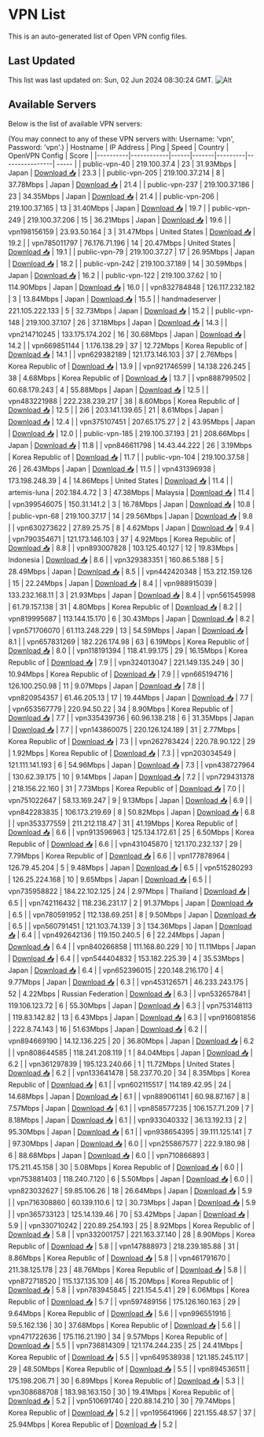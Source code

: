 # VPN List

This is an auto-generated list of Open VPN config files.

## Last Updated

This list was last updated on: Sun, 02 Jun 2024 08:30:24 GMT.
![Alt](https://repobeats.axiom.co/api/embed/186b98318ef1479477931607c1ad7d823f12451f.svg "Repobeats analytics image")

## Available Servers

Below is the list of available VPN servers:

(You may connect to any of these VPN servers with: Username: 'vpn', Password: 'vpn'.)
| Hostname | IP Address | Ping | Speed | Country | OpenVPN Config | Score |
|----------|------------|------|-------|---------|----------------| ----- |
| public-vpn-40 | 219.100.37.4 | 23 | 31.93Mbps | Japan | [Download 📥](./configs/server_0_JP.ovpn) | 23.3 |
| public-vpn-205 | 219.100.37.214 | 8 | 37.78Mbps | Japan | [Download 📥](./configs/server_1_JP.ovpn) | 21.4 |
| public-vpn-237 | 219.100.37.186 | 23 | 34.35Mbps | Japan | [Download 📥](./configs/server_2_JP.ovpn) | 21.4 |
| public-vpn-206 | 219.100.37.165 | 13 | 31.40Mbps | Japan | [Download 📥](./configs/server_3_JP.ovpn) | 19.7 |
| public-vpn-249 | 219.100.37.206 | 15 | 36.21Mbps | Japan | [Download 📥](./configs/server_4_JP.ovpn) | 19.6 |
| vpn198156159 | 23.93.50.164 | 3 | 31.47Mbps | United States | [Download 📥](./configs/server_5_US.ovpn) | 19.2 |
| vpn785011797 | 76.176.71.196 | 14 | 20.47Mbps | United States | [Download 📥](./configs/server_6_US.ovpn) | 19.1 |
| public-vpn-79 | 219.100.37.27 | 17 | 26.95Mbps | Japan | [Download 📥](./configs/server_7_JP.ovpn) | 18.2 |
| public-vpn-242 | 219.100.37.189 | 14 | 30.59Mbps | Japan | [Download 📥](./configs/server_8_JP.ovpn) | 16.2 |
| public-vpn-122 | 219.100.37.62 | 10 | 114.90Mbps | Japan | [Download 📥](./configs/server_9_JP.ovpn) | 16.0 |
| vpn832784848 | 126.117.232.182 | 3 | 13.84Mbps | Japan | [Download 📥](./configs/server_10_JP.ovpn) | 15.5 |
| handmadeserver | 221.105.222.133 | 5 | 32.73Mbps | Japan | [Download 📥](./configs/server_11_JP.ovpn) | 15.2 |
| public-vpn-148 | 219.100.37.107 | 26 | 37.18Mbps | Japan | [Download 📥](./configs/server_12_JP.ovpn) | 14.3 |
| vpn214710245 | 133.175.174.202 | 16 | 30.68Mbps | Japan | [Download 📥](./configs/server_13_JP.ovpn) | 14.2 |
| vpn669851144 | 1.176.138.29 | 37 | 12.72Mbps | Korea Republic of | [Download 📥](./configs/server_14_KR.ovpn) | 14.1 |
| vpn629382189 | 121.173.146.103 | 37 | 2.76Mbps | Korea Republic of | [Download 📥](./configs/server_15_KR.ovpn) | 13.9 |
| vpn921746599 | 14.138.226.245 | 38 | 4.68Mbps | Korea Republic of | [Download 📥](./configs/server_16_KR.ovpn) | 13.7 |
| vpn888799502 | 60.68.179.243 | 4 | 55.88Mbps | Japan | [Download 📥](./configs/server_17_JP.ovpn) | 12.5 |
| vpn483221988 | 222.238.239.217 | 38 | 8.60Mbps | Korea Republic of | [Download 📥](./configs/server_18_KR.ovpn) | 12.5 |
| 2i6 | 203.141.139.65 | 21 | 8.61Mbps | Japan | [Download 📥](./configs/server_19_JP.ovpn) | 12.4 |
| vpn375107451 | 207.65.175.27 | 2 | 43.95Mbps | Japan | [Download 📥](./configs/server_20_JP.ovpn) | 12.0 |
| public-vpn-185 | 219.100.37.193 | 21 | 208.66Mbps | Japan | [Download 📥](./configs/server_21_JP.ovpn) | 11.8 |
| vpn846611798 | 14.43.44.222 | 26 | 3.19Mbps | Korea Republic of | [Download 📥](./configs/server_22_KR.ovpn) | 11.7 |
| public-vpn-104 | 219.100.37.58 | 26 | 26.43Mbps | Japan | [Download 📥](./configs/server_23_JP.ovpn) | 11.5 |
| vpn431396938 | 173.198.248.39 | 4 | 14.86Mbps | United States | [Download 📥](./configs/server_24_US.ovpn) | 11.4 |
| artemis-luna | 202.184.4.72 | 3 | 47.38Mbps | Malaysia | [Download 📥](./configs/server_25_MY.ovpn) | 11.4 |
| vpn399546075 | 150.31.141.2 | 3 | 16.78Mbps | Japan | [Download 📥](./configs/server_26_JP.ovpn) | 10.8 |
| public-vpn-68 | 219.100.37.17 | 14 | 29.56Mbps | Japan | [Download 📥](./configs/server_27_JP.ovpn) | 9.8 |
| vpn630273622 | 27.89.25.75 | 8 | 4.62Mbps | Japan | [Download 📥](./configs/server_28_JP.ovpn) | 9.4 |
| vpn790354671 | 121.173.146.103 | 37 | 4.92Mbps | Korea Republic of | [Download 📥](./configs/server_29_KR.ovpn) | 8.8 |
| vpn893007828 | 103.125.40.127 | 12 | 19.83Mbps | Indonesia | [Download 📥](./configs/server_30_ID.ovpn) | 8.6 |
| vpn329383351 | 160.86.5.188 | 5 | 28.49Mbps | Japan | [Download 📥](./configs/server_31_JP.ovpn) | 8.5 |
| vpn442420348 | 153.212.159.126 | 15 | 22.24Mbps | Japan | [Download 📥](./configs/server_32_JP.ovpn) | 8.4 |
| vpn988915039 | 133.232.168.11 | 3 | 21.93Mbps | Japan | [Download 📥](./configs/server_33_JP.ovpn) | 8.4 |
| vpn561545998 | 61.79.157.138 | 31 | 4.80Mbps | Korea Republic of | [Download 📥](./configs/server_34_KR.ovpn) | 8.2 |
| vpn819995687 | 113.144.15.170 | 6 | 30.43Mbps | Japan | [Download 📥](./configs/server_35_JP.ovpn) | 8.2 |
| vpn571706070 | 61.113.248.229 | 13 | 54.59Mbps | Japan | [Download 📥](./configs/server_36_JP.ovpn) | 8.1 |
| vpn657831269 | 182.226.174.98 | 63 | 6.19Mbps | Korea Republic of | [Download 📥](./configs/server_37_KR.ovpn) | 8.0 |
| vpn118191394 | 118.41.99.175 | 29 | 16.15Mbps | Korea Republic of | [Download 📥](./configs/server_38_KR.ovpn) | 7.9 |
| vpn324013047 | 221.149.135.249 | 30 | 10.94Mbps | Korea Republic of | [Download 📥](./configs/server_39_KR.ovpn) | 7.9 |
| vpn665194716 | 126.100.250.98 | 11 | 9.07Mbps | Japan | [Download 📥](./configs/server_40_JP.ovpn) | 7.8 |
| vpn820954357 | 61.46.205.13 | 17 | 19.44Mbps | Japan | [Download 📥](./configs/server_41_JP.ovpn) | 7.7 |
| vpn653567779 | 220.94.50.22 | 34 | 8.90Mbps | Korea Republic of | [Download 📥](./configs/server_42_KR.ovpn) | 7.7 |
| vpn335439736 | 60.96.138.218 | 6 | 31.35Mbps | Japan | [Download 📥](./configs/server_43_JP.ovpn) | 7.7 |
| vpn143860075 | 220.126.124.189 | 31 | 2.77Mbps | Korea Republic of | [Download 📥](./configs/server_44_KR.ovpn) | 7.3 |
| vpn262783424 | 220.78.90.122 | 29 | 1.92Mbps | Korea Republic of | [Download 📥](./configs/server_45_KR.ovpn) | 7.3 |
| vpn203034549 | 121.111.141.193 | 6 | 54.96Mbps | Japan | [Download 📥](./configs/server_46_JP.ovpn) | 7.3 |
| vpn438727964 | 130.62.39.175 | 10 | 9.14Mbps | Japan | [Download 📥](./configs/server_47_JP.ovpn) | 7.2 |
| vpn729431378 | 218.156.22.160 | 31 | 7.73Mbps | Korea Republic of | [Download 📥](./configs/server_48_KR.ovpn) | 7.0 |
| vpn751022647 | 58.13.169.247 | 9 | 9.13Mbps | Japan | [Download 📥](./configs/server_49_JP.ovpn) | 6.9 |
| vpn842283835 | 106.173.219.69 | 8 | 50.82Mbps | Japan | [Download 📥](./configs/server_50_JP.ovpn) | 6.8 |
| vpn353377559 | 211.212.118.47 | 31 | 41.19Mbps | Korea Republic of | [Download 📥](./configs/server_51_KR.ovpn) | 6.6 |
| vpn913596963 | 125.134.172.61 | 25 | 6.50Mbps | Korea Republic of | [Download 📥](./configs/server_52_KR.ovpn) | 6.6 |
| vpn431045870 | 121.170.232.137 | 29 | 7.79Mbps | Korea Republic of | [Download 📥](./configs/server_53_KR.ovpn) | 6.6 |
| vpn177878964 | 126.79.45.204 | 5 | 9.48Mbps | Japan | [Download 📥](./configs/server_54_JP.ovpn) | 6.5 |
| vpn515280293 | 126.25.224.168 | 10 | 9.65Mbps | Japan | [Download 📥](./configs/server_55_JP.ovpn) | 6.5 |
| vpn735958822 | 184.22.102.125 | 24 | 2.97Mbps | Thailand | [Download 📥](./configs/server_56_TH.ovpn) | 6.5 |
| vpn742116432 | 118.236.231.17 | 2 | 91.37Mbps | Japan | [Download 📥](./configs/server_57_JP.ovpn) | 6.5 |
| vpn780591952 | 112.138.69.251 | 8 | 9.50Mbps | Japan | [Download 📥](./configs/server_58_JP.ovpn) | 6.5 |
| vpn560791451 | 121.103.74.139 | 3 | 134.36Mbps | Japan | [Download 📥](./configs/server_59_JP.ovpn) | 6.4 |
| vpn492642136 | 119.150.240.5 | 6 | 22.24Mbps | Japan | [Download 📥](./configs/server_60_JP.ovpn) | 6.4 |
| vpn840266858 | 111.168.80.229 | 10 | 11.11Mbps | Japan | [Download 📥](./configs/server_61_JP.ovpn) | 6.4 |
| vpn544404832 | 153.182.225.39 | 4 | 35.53Mbps | Japan | [Download 📥](./configs/server_62_JP.ovpn) | 6.4 |
| vpn652396015 | 220.148.216.170 | 4 | 9.77Mbps | Japan | [Download 📥](./configs/server_63_JP.ovpn) | 6.3 |
| vpn453126571 | 46.233.243.175 | 52 | 4.22Mbps | Russian Federation | [Download 📥](./configs/server_64_RU.ovpn) | 6.3 |
| vpn532657841 | 119.106.123.72 | 6 | 55.30Mbps | Japan | [Download 📥](./configs/server_65_JP.ovpn) | 6.3 |
| vpn753148113 | 119.83.142.82 | 13 | 6.43Mbps | Japan | [Download 📥](./configs/server_66_JP.ovpn) | 6.3 |
| vpn916081856 | 222.8.74.143 | 16 | 51.63Mbps | Japan | [Download 📥](./configs/server_67_JP.ovpn) | 6.2 |
| vpn894669190 | 14.12.136.225 | 20 | 36.80Mbps | Japan | [Download 📥](./configs/server_68_JP.ovpn) | 6.2 |
| vpn808644585 | 118.241.208.119 | 1 | 84.04Mbps | Japan | [Download 📥](./configs/server_69_JP.ovpn) | 6.2 |
| vpn361297839 | 195.123.240.66 | 1 | 11.72Mbps | United States | [Download 📥](./configs/server_70_US.ovpn) | 6.2 |
| vpn133641478 | 58.237.70.20 | 34 | 8.35Mbps | Korea Republic of | [Download 📥](./configs/server_71_KR.ovpn) | 6.1 |
| vpn602115517 | 114.189.42.95 | 24 | 14.68Mbps | Japan | [Download 📥](./configs/server_72_JP.ovpn) | 6.1 |
| vpn889061141 | 60.98.87.167 | 8 | 7.57Mbps | Japan | [Download 📥](./configs/server_73_JP.ovpn) | 6.1 |
| vpn858577235 | 106.157.71.209 | 7 | 8.18Mbps | Japan | [Download 📥](./configs/server_74_JP.ovpn) | 6.1 |
| vpn933040332 | 36.13.192.13 | 2 | 95.30Mbps | Japan | [Download 📥](./configs/server_75_JP.ovpn) | 6.1 |
| vpn938654395 | 39.111.125.141 | 7 | 97.30Mbps | Japan | [Download 📥](./configs/server_76_JP.ovpn) | 6.0 |
| vpn255867577 | 222.9.180.98 | 6 | 88.68Mbps | Japan | [Download 📥](./configs/server_77_JP.ovpn) | 6.0 |
| vpn710866893 | 175.211.45.158 | 30 | 5.08Mbps | Korea Republic of | [Download 📥](./configs/server_78_KR.ovpn) | 6.0 |
| vpn753881403 | 118.240.7.120 | 6 | 5.50Mbps | Japan | [Download 📥](./configs/server_79_JP.ovpn) | 6.0 |
| vpn823032627 | 59.85.106.26 | 18 | 26.64Mbps | Japan | [Download 📥](./configs/server_80_JP.ovpn) | 5.9 |
| vpn716308860 | 60.139.110.6 | 12 | 30.73Mbps | Japan | [Download 📥](./configs/server_81_JP.ovpn) | 5.9 |
| vpn365733123 | 125.14.139.46 | 70 | 53.42Mbps | Japan | [Download 📥](./configs/server_82_JP.ovpn) | 5.9 |
| vpn330710242 | 220.89.254.193 | 25 | 8.92Mbps | Korea Republic of | [Download 📥](./configs/server_83_KR.ovpn) | 5.8 |
| vpn332001757 | 221.163.37.140 | 28 | 8.90Mbps | Korea Republic of | [Download 📥](./configs/server_84_KR.ovpn) | 5.8 |
| vpn147888973 | 218.239.185.88 | 31 | 8.86Mbps | Korea Republic of | [Download 📥](./configs/server_85_KR.ovpn) | 5.8 |
| vpn461791670 | 211.38.125.178 | 23 | 48.76Mbps | Korea Republic of | [Download 📥](./configs/server_86_KR.ovpn) | 5.8 |
| vpn872718520 | 115.137.135.109 | 46 | 15.20Mbps | Korea Republic of | [Download 📥](./configs/server_87_KR.ovpn) | 5.8 |
| vpn783945845 | 221.154.5.41 | 29 | 6.06Mbps | Korea Republic of | [Download 📥](./configs/server_88_KR.ovpn) | 5.7 |
| vpn597489156 | 175.126.160.163 | 29 | 9.64Mbps | Korea Republic of | [Download 📥](./configs/server_89_KR.ovpn) | 5.6 |
| vpn996551916 | 59.5.162.136 | 30 | 37.68Mbps | Korea Republic of | [Download 📥](./configs/server_90_KR.ovpn) | 5.6 |
| vpn471722636 | 175.116.21.190 | 34 | 9.57Mbps | Korea Republic of | [Download 📥](./configs/server_91_KR.ovpn) | 5.5 |
| vpn736814309 | 121.174.244.235 | 25 | 24.41Mbps | Korea Republic of | [Download 📥](./configs/server_92_KR.ovpn) | 5.5 |
| vpn649538938 | 121.185.245.117 | 29 | 48.50Mbps | Korea Republic of | [Download 📥](./configs/server_93_KR.ovpn) | 5.5 |
| vpn894536511 | 175.198.206.71 | 30 | 6.89Mbps | Korea Republic of | [Download 📥](./configs/server_94_KR.ovpn) | 5.3 |
| vpn308688708 | 183.98.163.150 | 30 | 19.41Mbps | Korea Republic of | [Download 📥](./configs/server_95_KR.ovpn) | 5.2 |
| vpn510691740 | 220.88.14.210 | 30 | 79.74Mbps | Korea Republic of | [Download 📥](./configs/server_96_KR.ovpn) | 5.2 |
| vpn195641966 | 221.155.48.57 | 37 | 25.94Mbps | Korea Republic of | [Download 📥](./configs/server_97_KR.ovpn) | 5.2 |
